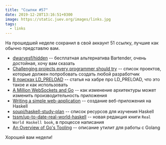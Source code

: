 ```yaml
---
title: "Ссылки #57"
date: 2019-12-28T13:16:51+0300
image: https://static.juev.org/images/links.jpg
tags:
  - links
---
```

На прошедшей неделе сохранил в свой аккаунт 51 ссылку, лучшие как обычно представлю вам.

* [dwarvesf/hidden](https://github.com/dwarvesf/hidden) -- бесплатная альтернатива Bartender, очень достойная, хочу вам сказать
* [Challenging projects every programmer should try](http://web.eecs.utk.edu/~azh/blog/challengingprojects.html) -- список проектов, которые должен попробовать создать любой разработчик
* [В поисках LD_PRELOAD](https://habr.com/ru/post/479858/) -- статья на хабре про LD_PRELOAD, что это такое и как использовать
* [A Million WebSockets and Go](https://www.freecodecamp.org/news/million-websockets-and-go-cc58418460bb/) -- как изменение архитектуры может изменить производительность приложения
* [Writing a simple web-application](https://qnikst.github.io/posts/2018-10-09-starting-webapp.html) -- создание веб-приложения на Haskell
* [soupi/haskell-study-plan](https://github.com/soupi/haskell-study-plan) -- список ресурсов для изучения Haskell
* [tssm/up-to-date-real-world-haskell](https://github.com/tssm/up-to-date-real-world-haskell) -- новая редакция книги `Real World Haskell book`, в процессе написания
* [An Overview of Go's Tooling](https://www.alexedwards.net/blog/an-overview-of-go-tooling) -- описание утилит для работы с Golang

Хорошей вам недели!
